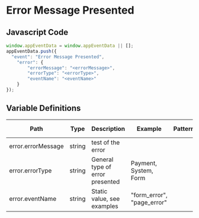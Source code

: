 # Error Message Presented

### 

## Javascript Code
```js
window.appEventData = window.appEventData || [];
appEventData.push({
  "event": "Error Message Presented",
    "error": {
        "errorMessage": "<errorMessage>",
        "errorType": "<errorType>",
        "eventName": "<eventName>"
    }
});
```

## Variable Definitions

|Path|Type|Description|Example|Pattern|Min Length|Max Length|Minimum|Maximum|Multiple Of|
| --- | --- | --- | --- | --- | --- | --- | --- | --- | --- |
|error.errorMessage|string|test of the error||||||||
|error.errorType|string|General type of error presented|Payment, System, Form|||||||
|error.eventName|string|Static value, see examples|"form\_error", "page\_error"|||||||




